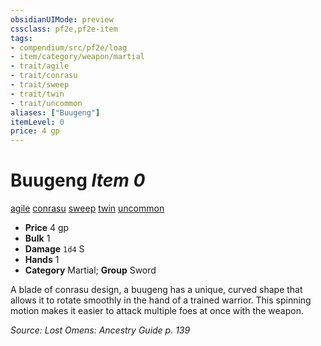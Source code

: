 ```yaml
---
obsidianUIMode: preview
cssclass: pf2e,pf2e-item
tags:
- compendium/src/pf2e/loag
- item/category/weapon/martial
- trait/agile
- trait/conrasu
- trait/sweep
- trait/twin
- trait/uncommon
aliases: ["Buugeng"]
itemLevel: 0
price: 4 gp
---
```

# Buugeng *Item 0*  
[agile](../../../rules/traits/agile.md)  [conrasu](../../../rules/traits/conrasu-loag.md)  [sweep](../../../rules/traits/sweep.md)  [twin](../../../rules/traits/twin.md)  [uncommon](../../../rules/traits/uncommon.md)  

- **Price** 4 gp
- **Bulk** 1
- **Damage** `1d4` S
- **Hands** 1
- **Category** Martial; **Group** Sword 

A blade of conrasu design, a buugeng has a unique, curved shape that allows it to rotate smoothly in the hand of a trained warrior. This spinning motion makes it easier to attack multiple foes at once with the weapon.

*Source: Lost Omens: Ancestry Guide p. 139*